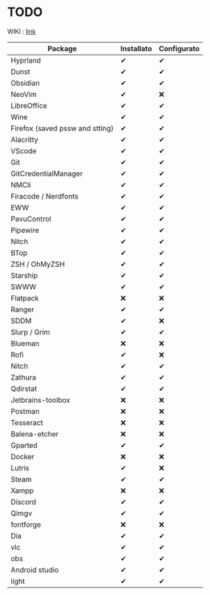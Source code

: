 # TODO

WIKI : [link](https://wiki.nixos.org/wiki/PostgreSQL)

| Package | Installato | Configurato |
| --- | --- | --- |
| Hyprland | ✔ | ✔ |
| Dunst | ✔ | ✔ |
| Obsidian | ✔ | ✔ |
| NeoVim | ✔ | ❌ |
| LibreOffice | ✔ | ✔ |
| Wine | ✔ | ✔ |
| Firefox (saved pssw and stting) | ✔ | ✔ |
| Alacritty | ✔ | ✔ |
| VScode | ✔ | ✔ |
| Git | ✔ | ✔ |
| GitCredentialManager | ✔ | ✔ |
| NMCli | ✔ | ✔ |
| Firacode / Nerdfonts | ✔ | ✔ |
| EWW | ✔ | ✔ |
| PavuControl | ✔ | ✔ |
| Pipewire | ✔ | ✔ |
| Nitch | ✔ | ✔ |
| BTop | ✔ | ✔ |
| ZSH / OhMyZSH | ✔ | ✔ |
| Starship | ✔ | ✔ |
| SWWW | ✔ | ✔ |
| Flatpack | ❌ | ❌ |
| Ranger | ✔ | ✔ |
| SDDM | ✔ | ❌ |
| Slurp / Grim | ✔ | ✔ |
| Blueman | ❌ | ❌ |
| Rofi | ✔ | ❌ |
| Nitch | ✔ | ✔ |
| Zathura | ✔ | ✔ |
| Qdirstat | ✔ | ✔ |
| Jetbrains-toolbox | ❌ | ❌ |
| Postman | ❌ | ❌ |
| Tesseract | ❌ | ❌ |
| Balena-etcher | ❌ | ❌ |
| Gparted | ✔ | ✔ |
| Docker | ❌ | ❌ |
| Lutris | ✔ | ❌ |
| Steam | ✔ | ✔ |
| Xampp | ❌ | ❌ |
| Discord | ✔ | ✔ |
| Qimgv | ✔ | ✔ |
| fontforge | ❌ | ❌ |
| Dia | ✔ | ✔ |
| vlc | ✔ | ✔ |
| obs | ✔ | ✔ |
| Android studio | ✔ | ✔ |
| light | ✔ | ✔ |
